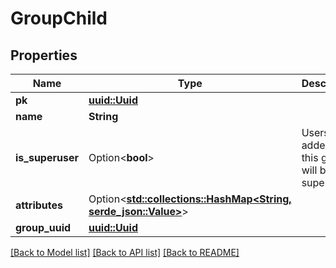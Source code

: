 # GroupChild

## Properties

Name | Type | Description | Notes
------------ | ------------- | ------------- | -------------
**pk** | [**uuid::Uuid**](uuid::Uuid.md) |  | [readonly]
**name** | **String** |  | 
**is_superuser** | Option<**bool**> | Users added to this group will be superusers. | [optional]
**attributes** | Option<[**std::collections::HashMap<String, serde_json::Value>**](serde_json::Value.md)> |  | [optional]
**group_uuid** | [**uuid::Uuid**](uuid::Uuid.md) |  | [readonly]

[[Back to Model list]](../README.md#documentation-for-models) [[Back to API list]](../README.md#documentation-for-api-endpoints) [[Back to README]](../README.md)


